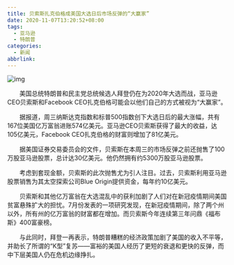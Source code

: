 ```yaml
---
title: 贝索斯扎克伯格成美国大选日后市场反弹的“大赢家”
date: 2020-11-07T13:20:52+08:00
tags:
  - 亚马逊
  - 特朗普
categories:
  - 新闻
abbrlink:
---
```


![img](https://cdn.jsdelivr.net/gh/yakeing/Documentation@main/Hexo/images/8a9c-kcpxnwv7054115.jpg)

　　美国总统特朗普和民主党总统候选人拜登仍在为2020年大选而战，亚马逊CEO贝索斯和Facebook CEO扎克伯格可能会以他们自己的方式被视为“大赢家”。

　　据报道，周三纳斯达克指数和标普500指数创下大选日后的最大涨幅，共有167位美国亿万富翁进账574亿美元。亚马逊CEO贝索斯获得了最大的收益，达105亿美元，Facebook CEO扎克伯格的财富则增加了81亿美元。

　　据美国证券交易委员会的文件，贝索斯在本周三的市场反弹之前还抛售了100万股亚马逊股票，总计达30亿美元。他仍然拥有约5300万股亚马逊股票。

　　考虑到套现金额，贝索斯的此次抛售尤为引人注目。过去，贝索斯利用亚马逊股票销售为其太空探索公司Blue Origin提供资金，每年约10亿美元。

　　贝索斯和其他亿万富翁在大选混乱中的获利加剧了人们对在新冠疫情期间美国贫富悬殊扩大的担忧。7月份发表的一项研究发现，在新冠疫情期间，除了两个州以外，所有州的亿万富翁的财富都在增加。而贝索斯今年连续第三年问鼎《福布斯》400富豪榜。

　　与此同时，拜登一再表示，特朗普糟糕的经济政策加剧了美国的收入不平等，并助长了所谓的“K型”复苏——富裕的美国人经历了更短的衰退和更快的反弹，而中下层美国人仍在危机边缘挣扎。